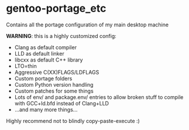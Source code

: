 # gentoo-portage_etc
Contains all the portage configuration of my main desktop machine

**WARNING**: this is a highly customized config:
- Clang as default compiler
- LLD as default linker
- libcxx as default C++ library
- LTO=thin
- Aggressive C(XX)FLAGS/LDFLAGS
- Custom portage folders
- Custom Python version handling
- Custom patches for some things
- Lots of env/ and package.env/ entries to allow broken stuff to compile with GCC+ld.bfd instead of Clang+LLD
- ...and many more things...

Highly recommend not to blindly copy-paste-execute :)

